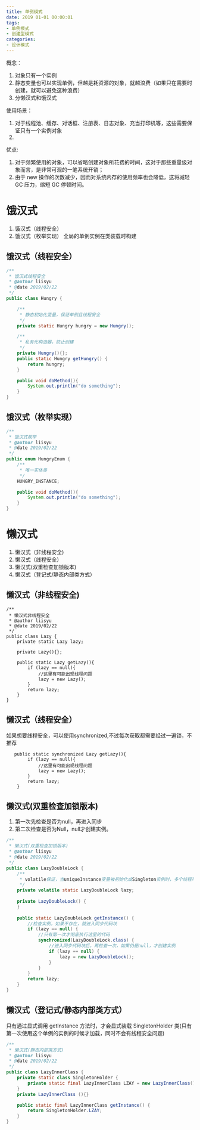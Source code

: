 ```yaml
---
title: 单例模式
date: 2019 01-01 00:00:01
tags: 
- 单例模式
- 创建型模式
categories: 
- 设计模式
---
```

概念：  
1. 对象只有一个实例
2. 静态变量也可以实现单例，但越是耗资源的对象，就越浪费（如果只在需要时创建，就可以避免这种浪费）
3. 分懒汉式和饿汉式

使用场景：
1. 对于线程池、缓存、对话框、注册表、日志对象、充当打印机等，这些需要保证只有一个实例对象
2. 

优点:
1. 对于频繁使用的对象，可以省略创建对象所花费的时间，这对于那些重量级对象而言，是非常可观的一笔系统开销；
2. 由于 new 操作的次数减少，因而对系统内存的使用频率也会降低，这将减轻 GC 压力，缩短 GC 停顿时间。

# 饿汉式
1. 饿汉式（线程安全）
2.  饿汉式（枚举实现）
全局的单例实例在类装载时构建

## 饿汉式（线程安全）
```java
/**
 * 饿汉式线程安全
 * @author liisyu
 * @date 2019/02/22
 */
public class Hungry {

    /**
     * 静态初始化变量，保证单例且线程安全
     */
    private static Hungry hungry = new Hungry();

    /**
     * 私有化构造器，防止创建
     */
    private Hungry(){};
    public static Hungry getHungry() {
        return hungry;
    }

    public void doMethod(){
        System.out.println("do something");
    }
}
```

## 饿汉式（枚举实现）
```java
/**
 * 饿汉式枚举
 * @author liisyu
 * @date 2019/02/22
 */
public enum HungryEnum {
    /**
     * 唯一实体类
     */
    HUNGRY_INSTANCE;

    public void doMethod(){
        System.out.println("do something");
    }
}

```

# 懒汉式
1. 懒汉式（非线程安全)
2. 懒汉式（线程安全）
3. 懒汉式(双重检查加锁版本)
4. 懒汉式（登记式/静态内部类方式）


## 懒汉式（非线程安全)
```
/**
 * 懒汉式非线程安全
 * @author liisyu
 * @date 2019/02/22
 */
public class Lazy {
    private static Lazy lazy;

    private Lazy(){};

    public static Lazy getLazy(){
        if (lazy == null){
            //这里有可能出现线程问题
            lazy = new Lazy();
        }
        return lazy;
    }
}
```
## 懒汉式（线程安全）
如果想要线程安全，可以使用synchronized,不过每次获取都需要经过一遍锁，不推荐
```
   public static synchronized Lazy getLazy(){
        if (lazy == null){
            //这里有可能出现线程问题
            lazy = new Lazy();
        }
        return lazy;
    }
```

##  懒汉式(双重检查加锁版本)
1. 第一次先检查是否为null，再进入同步
2. 第二次检查是否为Null，null才创建实例。
```java
/**
 * 懒汉式(双重检查加锁版本)
 * @author liisyu
 * @date 2019/02/22
 */
public class LazyDoubleLock {
    /**
     * volatile保证，当uniqueInstance变量被初始化成Singleton实例时，多个线程可以正确处理uniqueInstance变量
     */
    private volatile static LazyDoubleLock lazy;
    
    private LazyDoubleLock() {
    }
    
    public static LazyDoubleLock getInstance() {
        //检查实例，如果不存在，就进入同步代码块
        if (lazy == null) {
            //只有第一次才彻底执行这里的代码
            synchronized(LazyDoubleLock.class) {
                //进入同步代码块后，再检查一次，如果仍是null，才创建实例
                if (lazy == null) {
                    lazy = new LazyDoubleLock();
                }
            }
        }
        return lazy;
    }
}

```
## 懒汉式（登记式/静态内部类方式）
只有通过显式调用 getInstance 方法时，才会显式装载 SingletonHolder 类(只有第一次使用这个单例的实例的时候才加载，同时不会有线程安全问题)
```java
/**
 * 懒汉式(静态内部类方式)
 * @author liisyu
 * @date 2019/02/22
 */
public class LazyInnerClass {
    private static class SingletonHolder {
        private static final LazyInnerClass LZAY = new LazyInnerClass();
    }
    private LazyInnerClass (){}

    public static final LazyInnerClass getInstance() {
        return SingletonHolder.LZAY;
    }
}
```